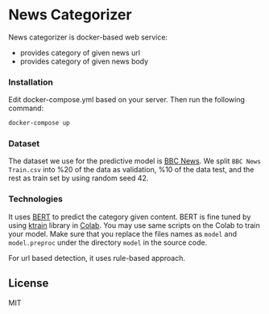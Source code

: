 # News Categorizer

News categorizer is docker-based web service:

  - provides category of given news url
  - provides category of given news body

### Installation
Edit docker-compose.yml based on your server. Then run the following command:
```sh
docker-compose up
```

### Dataset
The dataset we use for the predictive model is [BBC News](https://www.kaggle.com/c/learn-ai-bbc/data). We split ``BBC News Train.csv`` into %20 of the data as validation, %10 of the data test, and the rest as train set by using random seed 42.

### Technologies
It uses [BERT](https://arxiv.org/abs/1810.04805) to predict the category given content. BERT is fine tuned by using [ktrain](https://github.com/amaiya/ktrain) library in [Colab](https://colab.research.google.com/drive/1NjjO7oGoKtXuPKSsFgLRW_1z_fd5r4mb). You may use same scripts on the Colab to train your model. Make sure that you replace the files names as `model` and `model.preproc` under the directory `model` in the source code.

For url based detection, it uses rule-based approach. 

License
----

MIT

